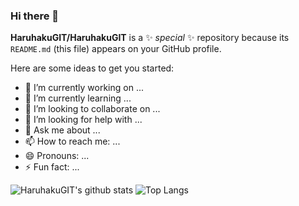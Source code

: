 ### Hi there 👋


**HaruhakuGIT/HaruhakuGIT** is a ✨ _special_ ✨ repository because its `README.md` (this file) appears on your GitHub profile.

Here are some ideas to get you started:

- 🔭 I’m currently working on ...
- 🌱 I’m currently learning ...
- 👯 I’m looking to collaborate on ...
- 🤔 I’m looking for help with ...
- 💬 Ask me about ...
- 📫 How to reach me: ...
- 😄 Pronouns: ...
- ⚡ Fun fact: ...

![HaruhakuGIT's github stats](https://github-readme-stats.vercel.app/api?username=HaruhakuGIT&show_icons=true&theme=midnight-purple)
![Top Langs](https://github-readme-stats.vercel.app/api/top-langs/?username=HaruhakuGIT&theme=midnight-purple&size_weight=0.5&count_weight=0.5)
